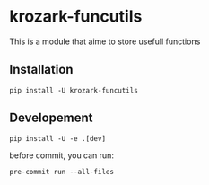 # krozark-funcutils

This is a module that aime to store usefull functions

## Installation

```shell
pip install -U krozark-funcutils
```

## Developement

```shell
pip install -U -e .[dev]
```

before commit, you can run:

```shell
pre-commit run --all-files
```